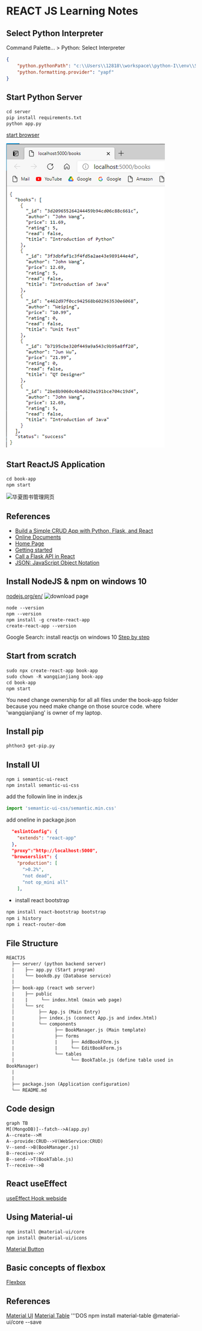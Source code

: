 # REACT JS Learning Notes

## Select Python Interpreter
Command Palette... > Python: Select Interpreter
```json
{
    "python.pythonPath": "c:\\Users\\12818\\workspace\\python-I\\env\\Scripts\\python.exe",
    "python.formatting.provider": "yapf"
}
```
## Start Python Server
```
cd server
pip install requirements.txt
python app.py
```
[start browser](http://localhost:5000/books)

![Books Website](server/books-website.png)

## Start ReactJS Application
```
cd book-app
npm start
```

![华夏图书管理网页](http://localhost:3000/)

## References
* [Build a Simple CRUD App with Python, Flask, and React](https://developer.okta.com/blog/2018/12/20/crud-app-with-python-flask-react)
* [Online Documents](https://create-react-app.dev/docs/getting-started)
* [Home Page](https://reactjs.org/)
* [Getting started](https://reactjs.org/docs/getting-started.html)
* [Call a Flask API in React](https://www.youtube.com/watch?v=06pWsB_hoD4&t=303s)
* [JSON: JavaScript Object Notation](https://www.youtube.com/watch?v=iiADhChRriM)

## Install NodeJS & npm on windows 10
[nodejs.org/en/](https://nodejs.org/en/download/)
![download page](npmDownload.png)
```
node --version
npm --version
npm install -g create-react-app
create-react-app --version
```
Google Search: install reactjs on windows 10
[Step by step](https://www.liquidweb.com/kb/install-react-js-windows/)

## Start from scratch
```
sudo npx create-react-app book-app
sudo chown -R wangqianjiang book-app
cd book-app
npm start
```
You need change ownership for all all files under the book-app folder because you need make change on those source code. where 'wangqianjiang' is owner of my laptop.

## Install pip
```sh
phthon3 get-pip.py
```

## Install UI
```
npm i semantic-ui-react 
npm install semantic-ui-css 
```
add the followin line in index.js
```js
import 'semantic-ui-css/semantic.min.css'
```

add oneline in package.json
```json
  "eslintConfig": {
    "extends": "react-app"
  },
  "proxy":"http://localhost:5000",
  "browserslist": {
    "production": [
      ">0.2%",
      "not dead",
      "not op_mini all"
    ],
```

* install react bootstrap
```bash
npm install react-bootstrap bootstrap
npm i history
npm i react-router-dom
```

## File Structure
```output
REACTJS
  ├── server/ (python backend server)
  |    ├── app.py (Start program)
  |    └── bookdb.py (Database service)
  |
  ├── book-app (react web server)
  |    ├── public
  |    |     └── index.html (main web page)
  │    └── src
  │         ├── App.js (Main Entry)
  |         ├── index.js (connect App.js and index.html)
  |         └── components
  |               ├── BookManager.js (Main template)
  |               ├── forms
  |               |     ├── AddBookFOrm.js
  |               |     └── EditBookForm.js  
  |               └── tables
  |                     └── BookTable.js (define table used in BookManager) 
  |               
  |
  ├── package.json (Application configuration)
  └── README.md
```
## Code design
```mermaid
graph TB
M[(MongoDB)]--fatch-->A(app.py)
A--create-->M
A--provide:CRUD-->V(WebService:CRUD)
V--send-->B(BookManager.js)
B--receive-->V
B--send-->T(BookTable.js)
T--receive-->B
```
## React useEffect
[useEffect Hook webside](https://reactjs.org/docs/hooks-effect.html)

## Using Material-ui
```DOS
npm install @material-ui/core
npm install @material-ui/icons

```
[Material Button](https://material-ui.com/components/buttons/)

## Basic concepts of flexbox
[Flexbox](https://developer.mozilla.org/en-US/docs/Web/CSS/CSS_Flexible_Box_Layout/Basic_Concepts_of_Flexbox)

## References
[Material UI](https://material-ui.com/getting-started/usage/)
[Material Table](https://material-table.com/#/docs/features/actions)
'''DOS
npm install material-table @material-ui/core --save
```